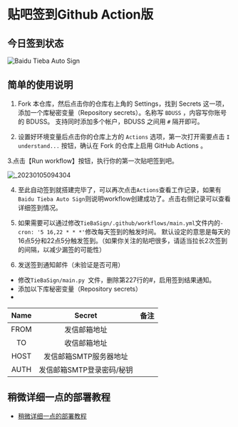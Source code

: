 # 贴吧签到Github Action版

## 今日签到状态

![Baidu Tieba Auto Sign](https://github.com/TrickerWang/TieBaSign/workflows/Baidu%20Tieba%20Auto%20Sign/badge.svg)

## 简单的使用说明

1. Fork 本仓库，然后点击你的仓库右上角的 Settings，找到 Secrets 这一项，添加一个库秘密变量（Repository secrets）。名称写 `BDUSS` ，内容写你账号的 BDUSS。
支持同时添加多个帐户，BDUSS 之间用 `#` 隔开即可。

2. 设置好环境变量后点击你的仓库上方的 `Actions` 选项，第一次打开需要点击 `I understand...` 按钮，确认在 Fork 的仓库上启用 GitHub Actions 。

3.点击【Run workflow】按钮，执行你的第一次贴吧签到吧。

![_20230105094304](https://user-images.githubusercontent.com/7272911/210682614-fe0045b1-8256-449f-b3cf-e4c828520e8d.png)


4. 至此自动签到就搭建完毕了，可以再次点击`Actions`查看工作记录，如果有`Baidu Tieba Auto Sign`则说明workflow创建成功了。点击右侧记录可以查看详细签到情况。

5. 如果需要可以通过修改`TieBaSign/.github/workflows/main.yml`文件内的`- cron: '5 16,22 * * *'`修改每天签到的触发时间。
默认设定的意思是每天的16点5分和22点5分触发签到。（如果你关注的贴吧很多，请适当拉长2次签到的间隔，以减少漏签的可能性）

6. 发送签到通知邮件（未验证是否可用）
- 修改`TieBaSign/main.py `文件，删除第227行的#，启用签到结果通知。
- 添加以下库秘密变量（Repository secrets）
- 
|  Name |  Secret | 备注 |
| :------------: | :------------: | :------------: |
| FROM | 发信邮箱地址  |  |
| TO  | 收信邮箱地址  |  |
| HOST  | 发信邮箱SMTP服务器地址  |  |
| AUTH | 发信邮箱SMTP登录密码/秘钥  |  |

## 稍微详细一点的部署教程
- [稍微详细一点的部署教程](https://www.tjsky.net/tutorial/526)
